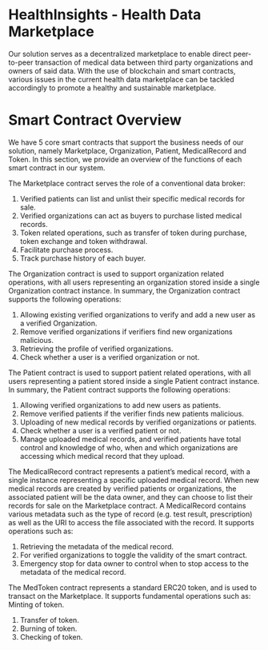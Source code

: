 # HealthInsights - Health Data Marketplace

Our solution serves as a decentralized marketplace to enable direct peer-to-peer transaction of medical data between third party organizations and owners of said data. With the use of blockchain and smart contracts, various issues in the current health data marketplace can be tackled accordingly to promote a healthy and sustainable marketplace.

# Smart Contract Overview

We have 5 core smart contracts that support the business needs of our solution, namely Marketplace, Organization, Patient, MedicalRecord and Token. In this section, we provide an overview of the functions of each smart contract in our system.

The Marketplace contract serves the role of a conventional data broker:
1. Verified patients can list and unlist their specific medical records for sale. 
2. Verified organizations can act as buyers to purchase listed medical records. 
3. Token related operations, such as transfer of token during purchase, token exchange and token withdrawal.
4. Facilitate purchase process.
5. Track purchase history of each buyer.

The Organization contract is used to support organization related operations, with all users representing an organization stored inside a single Organization contract instance. In summary, the Organization contract supports the following operations:
1. Allowing existing verified organizations to verify and add a new user as a verified Organization.
2. Remove verified organizations if verifiers find new organizations malicious. 
3. Retrieving the profile of verified organizations.
4. Check whether a user is a verified organization or not.

The Patient contract is used to support patient related operations, with all users representing a patient stored inside a single Patient contract instance. In summary, the Patient contract supports the following operations:
1. Allowing verified organizations to add new users as patients.
2. Remove verified patients if the verifier finds new patients malicious.
3. Uploading of new medical records by verified organizations or patients.
4. Check whether a user is a verified patient or not.
5. Manage uploaded medical records, and verified patients have total control and knowledge of who, when and which organizations are accessing which medical record that they upload.

The MedicalRecord contract represents a patient’s medical record, with a single instance representing a specific uploaded medical record. When new medical records are created by verified patients or organizations, the associated patient will be the data owner, and they can choose to list their records for sale on the Marketplace contract. A MedicalRecord contains various metadata such as the type of record (e.g. test result, prescription) as well as the URI to access the file associated with the record. It supports operations such as:
1. Retrieving the metadata of the medical record.
2. For verified organizations to toggle the validity of the smart contract.
3. Emergency stop for data owner to control when to stop access to the metadata of the medical record.

The MedToken contract represents a standard ERC20 token, and is used to transact on the Marketplace. It supports fundamental operations such as:
Minting of token.
1. Transfer of token.
2. Burning of token.
3. Checking of token.
